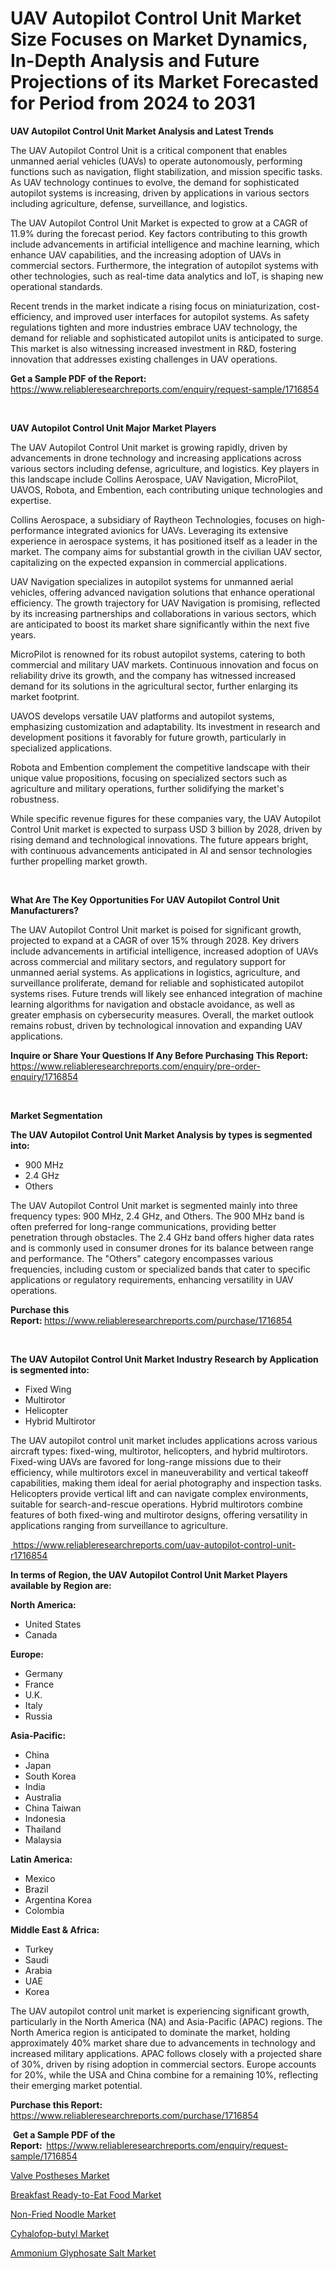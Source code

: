 <p><h1>UAV Autopilot Control Unit Market Size Focuses on Market Dynamics, In-Depth Analysis and Future Projections of its Market Forecasted for Period from 2024 to 2031</h1></p><p><strong>UAV Autopilot Control Unit Market Analysis and Latest Trends</strong></p>
<p><p>The UAV Autopilot Control Unit is a critical component that enables unmanned aerial vehicles (UAVs) to operate autonomously, performing functions such as navigation, flight stabilization, and mission specific tasks. As UAV technology continues to evolve, the demand for sophisticated autopilot systems is increasing, driven by applications in various sectors including agriculture, defense, surveillance, and logistics.</p><p>The UAV Autopilot Control Unit Market is expected to grow at a CAGR of 11.9% during the forecast period. Key factors contributing to this growth include advancements in artificial intelligence and machine learning, which enhance UAV capabilities, and the increasing adoption of UAVs in commercial sectors. Furthermore, the integration of autopilot systems with other technologies, such as real-time data analytics and IoT, is shaping new operational standards.</p><p>Recent trends in the market indicate a rising focus on miniaturization, cost-efficiency, and improved user interfaces for autopilot systems. As safety regulations tighten and more industries embrace UAV technology, the demand for reliable and sophisticated autopilot units is anticipated to surge. This market is also witnessing increased investment in R&D, fostering innovation that addresses existing challenges in UAV operations.</p></p>
<p><strong>Get a Sample PDF of the Report:&nbsp;</strong> <a href="https://www.reliableresearchreports.com/enquiry/request-sample/1716854?utm_campaign=8&utm_medium=2&utm_source=Github&utm_content=ia&utm_term=10102024&utm_id=uav-autopilot-control-unit">https://www.reliableresearchreports.com/enquiry/request-sample/1716854</a></p>
<p>&nbsp;</p>
<p><strong>UAV Autopilot Control Unit Major Market Players</strong></p>
<p><p>The UAV Autopilot Control Unit market is growing rapidly, driven by advancements in drone technology and increasing applications across various sectors including defense, agriculture, and logistics. Key players in this landscape include Collins Aerospace, UAV Navigation, MicroPilot, UAVOS, Robota, and Embention, each contributing unique technologies and expertise.</p><p>Collins Aerospace, a subsidiary of Raytheon Technologies, focuses on high-performance integrated avionics for UAVs. Leveraging its extensive experience in aerospace systems, it has positioned itself as a leader in the market. The company aims for substantial growth in the civilian UAV sector, capitalizing on the expected expansion in commercial applications.</p><p>UAV Navigation specializes in autopilot systems for unmanned aerial vehicles, offering advanced navigation solutions that enhance operational efficiency. The growth trajectory for UAV Navigation is promising, reflected by its increasing partnerships and collaborations in various sectors, which are anticipated to boost its market share significantly within the next five years.</p><p>MicroPilot is renowned for its robust autopilot systems, catering to both commercial and military UAV markets. Continuous innovation and focus on reliability drive its growth, and the company has witnessed increased demand for its solutions in the agricultural sector, further enlarging its market footprint.</p><p>UAVOS develops versatile UAV platforms and autopilot systems, emphasizing customization and adaptability. Its investment in research and development positions it favorably for future growth, particularly in specialized applications.</p><p>Robota and Embention complement the competitive landscape with their unique value propositions, focusing on specialized sectors such as agriculture and military operations, further solidifying the market's robustness.</p><p>While specific revenue figures for these companies vary, the UAV Autopilot Control Unit market is expected to surpass USD 3 billion by 2028, driven by rising demand and technological innovations. The future appears bright, with continuous advancements anticipated in AI and sensor technologies further propelling market growth.</p></p>
<p>&nbsp;</p>
<p><strong>What Are The Key Opportunities For UAV Autopilot Control Unit Manufacturers?</strong></p>
<p><p>The UAV Autopilot Control Unit market is poised for significant growth, projected to expand at a CAGR of over 15% through 2028. Key drivers include advancements in artificial intelligence, increased adoption of UAVs across commercial and military sectors, and regulatory support for unmanned aerial systems. As applications in logistics, agriculture, and surveillance proliferate, demand for reliable and sophisticated autopilot systems rises. Future trends will likely see enhanced integration of machine learning algorithms for navigation and obstacle avoidance, as well as greater emphasis on cybersecurity measures. Overall, the market outlook remains robust, driven by technological innovation and expanding UAV applications.</p></p>
<p><strong>Inquire or Share Your Questions If Any Before Purchasing This Report:</strong> <a href="https://www.reliableresearchreports.com/enquiry/pre-order-enquiry/1716854?utm_campaign=8&utm_medium=2&utm_source=Github&utm_content=ia&utm_term=10102024&utm_id=uav-autopilot-control-unit">https://www.reliableresearchreports.com/enquiry/pre-order-enquiry/1716854</a></p>
<p>&nbsp;</p>
<p><strong>Market Segmentation</strong></p>
<p><strong>The UAV Autopilot Control Unit Market Analysis by types is segmented into:</strong></p>
<p><ul><li>900 MHz</li><li>2.4 GHz</li><li>Others</li></ul></p>
<p><p>The UAV Autopilot Control Unit market is segmented mainly into three frequency types: 900 MHz, 2.4 GHz, and Others. The 900 MHz band is often preferred for long-range communications, providing better penetration through obstacles. The 2.4 GHz band offers higher data rates and is commonly used in consumer drones for its balance between range and performance. The "Others" category encompasses various frequencies, including custom or specialized bands that cater to specific applications or regulatory requirements, enhancing versatility in UAV operations.</p></p>
<p><strong>Purchase this Report:&nbsp;</strong><a href="https://www.reliableresearchreports.com/purchase/1716854?utm_campaign=8&utm_medium=2&utm_source=Github&utm_content=ia&utm_term=10102024&utm_id=uav-autopilot-control-unit">https://www.reliableresearchreports.com/purchase/1716854</a></p>
<p>&nbsp;</p>
<p><strong>The UAV Autopilot Control Unit Market Industry Research by Application is segmented into:</strong></p>
<p><ul><li>Fixed Wing</li><li>Multirotor</li><li>Helicopter</li><li>Hybrid Multirotor</li></ul></p>
<p><p>The UAV autopilot control unit market includes applications across various aircraft types: fixed-wing, multirotor, helicopters, and hybrid multirotors. Fixed-wing UAVs are favored for long-range missions due to their efficiency, while multirotors excel in maneuverability and vertical takeoff capabilities, making them ideal for aerial photography and inspection tasks. Helicopters provide vertical lift and can navigate complex environments, suitable for search-and-rescue operations. Hybrid multirotors combine features of both fixed-wing and multirotor designs, offering versatility in applications ranging from surveillance to agriculture.</p></p>
<p><a href="https://www.reliableresearchreports.com/uav-autopilot-control-unit-r1716854?utm_campaign=8&utm_medium=2&utm_source=Github&utm_content=ia&utm_term=10102024&utm_id=uav-autopilot-control-unit">&nbsp;https://www.reliableresearchreports.com/uav-autopilot-control-unit-r1716854</a></p>
<p><strong>In terms of Region, the UAV Autopilot Control Unit Market Players available by Region are:</strong></p>
<p>
    <p> <strong> North America: </strong>
        <ul>
            <li>United States</li>
            <li>Canada</li>
        </ul>
        </p> 
    <p> <strong> Europe: </strong>
        <ul>
            <li>Germany</li>
            <li>France</li>
            <li>U.K.</li>
            <li>Italy</li>
            <li>Russia</li>
        </ul>
        </p> 
    <p> <strong> Asia-Pacific: </strong>
        <ul>
            <li>China</li>
            <li>Japan</li>
            <li>South Korea</li>
            <li>India</li>
            <li>Australia</li>
            <li>China Taiwan</li>
            <li>Indonesia</li>
            <li>Thailand</li>
            <li>Malaysia</li>
        </ul>
        </p> 
    <p> <strong> Latin America: </strong>
        <ul>
            <li>Mexico</li>
            <li>Brazil</li>
            <li>Argentina Korea</li>
            <li>Colombia</li>
        </ul>
        </p> 
    <p> <strong> Middle East & Africa: </strong>
        <ul>
            <li>Turkey</li>
            <li>Saudi</li>
            <li>Arabia</li>
            <li>UAE</li>
            <li>Korea</li>
        </ul>
    </p>
    </p>
<p><p>The UAV autopilot control unit market is experiencing significant growth, particularly in the North America (NA) and Asia-Pacific (APAC) regions. The North America region is anticipated to dominate the market, holding approximately 40% market share due to advancements in technology and increased military applications. APAC follows closely with a projected share of 30%, driven by rising adoption in commercial sectors. Europe accounts for 20%, while the USA and China combine for a remaining 10%, reflecting their emerging market potential.</p></p>
<p><strong>Purchase this Report: </strong><a href="https://www.reliableresearchreports.com/purchase/1716854?utm_campaign=8&utm_medium=2&utm_source=Github&utm_content=ia&utm_term=10102024&utm_id=uav-autopilot-control-unit">https://www.reliableresearchreports.com/purchase/1716854</a></p>
<p>&nbsp;<strong>Get a Sample PDF of the Report:&nbsp;&nbsp;</strong><a href="https://www.reliableresearchreports.com/enquiry/request-sample/1716854?utm_campaign=8&utm_medium=2&utm_source=Github&utm_content=ia&utm_term=10102024&utm_id=uav-autopilot-control-unit">https://www.reliableresearchreports.com/enquiry/request-sample/1716854</a></p>
<p><strong></strong></p>
<p><p><a href="https://github.com/DRIVERKAPAUL/Market-Research-Report-List-1/blob/main/valve-postheses-market.md?utm_campaign=8&utm_medium=2&utm_source=Github&utm_content=ia&utm_term=10102024&utm_id=uav-autopilot-control-unit">Valve Postheses Market</a></p><p><a href="https://issuu.com/reportprime-2/docs/breakfast-ready-to-eat-food-market-_0af52d8720ab40?utm_campaign=8&utm_medium=2&utm_source=Github&utm_content=ia&utm_term=10102024&utm_id=uav-autopilot-control-unit">Breakfast Ready-to-Eat Food Market</a></p><p><a href="https://issuu.com/reportprime-2/docs/non-fried-noodle-market-size-2030.p_a1fe1c194d171f?utm_campaign=8&utm_medium=2&utm_source=Github&utm_content=ia&utm_term=10102024&utm_id=uav-autopilot-control-unit">Non-Fried Noodle Market</a></p><p><a href="https://www.linkedin.com/pulse/analyzing-cyhalofop-butyl-market-dynamics-growth-drivers-forecasted-sgqpe?utm_campaign=8&utm_medium=2&utm_source=Github&utm_content=ia&utm_term=10102024&utm_id=uav-autopilot-control-unit">Cyhalofop-butyl Market</a></p><p><a href="https://www.linkedin.com/pulse/insights-ammonium-glyphosate-salt-market-size-which-expanding-w6mmc?utm_campaign=8&utm_medium=2&utm_source=Github&utm_content=ia&utm_term=10102024&utm_id=uav-autopilot-control-unit">Ammonium Glyphosate Salt Market</a></p></p>